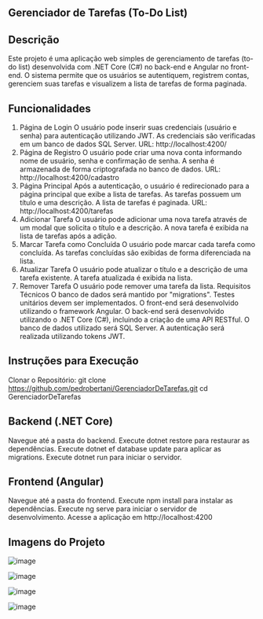 Gerenciador de Tarefas (To-Do List)
---

Descrição
---

Este projeto é uma aplicação web simples de gerenciamento de tarefas (to-do list) desenvolvida com .NET Core (C#) no back-end e Angular no front-end. O sistema permite que os usuários se autentiquem, registrem contas, gerenciem suas tarefas e visualizem a lista de tarefas de forma paginada.

Funcionalidades
---

1. Página de Login
O usuário pode inserir suas credenciais (usuário e senha) para autenticação utilizando JWT.
As credenciais são verificadas em um banco de dados SQL Server.
URL: http://localhost:4200/
2. Página de Registro
O usuário pode criar uma nova conta informando nome de usuário, senha e confirmação de senha.
A senha é armazenada de forma criptografada no banco de dados.
URL: http://localhost:4200/cadastro
3. Página Principal
Após a autenticação, o usuário é redirecionado para a página principal que exibe a lista de tarefas.
As tarefas possuem um título e uma descrição.
A lista de tarefas é paginada.
URL: http://localhost:4200/tarefas
4. Adicionar Tarefa
O usuário pode adicionar uma nova tarefa através de um modal que solicita o título e a descrição.
A nova tarefa é exibida na lista de tarefas após a adição.
5. Marcar Tarefa como Concluída
O usuário pode marcar cada tarefa como concluída.
As tarefas concluídas são exibidas de forma diferenciada na lista.
6. Atualizar Tarefa
O usuário pode atualizar o título e a descrição de uma tarefa existente.
A tarefa atualizada é exibida na lista.
7. Remover Tarefa
O usuário pode remover uma tarefa da lista.
Requisitos Técnicos
O banco de dados será mantido por "migrations".
Testes unitários devem ser implementados.
O front-end será desenvolvido utilizando o framework Angular.
O back-end será desenvolvido utilizando o .NET Core (C#), incluindo a criação de uma API RESTful.
O banco de dados utilizado será SQL Server.
A autenticação será realizada utilizando tokens JWT.

Instruções para Execução
---

Clonar o Repositório:
git clone https://github.com/pedrobertani/GerenciadorDeTarefas.git
cd GerenciadorDeTarefas


Backend (.NET Core)
---

Navegue até a pasta do backend.
Execute dotnet restore para restaurar as dependências.
Execute dotnet ef database update para aplicar as migrations.
Execute dotnet run para iniciar o servidor.

Frontend (Angular)
---

Navegue até a pasta do frontend.
Execute npm install para instalar as dependências.
Execute ng serve para iniciar o servidor de desenvolvimento.
Acesse a aplicação em http://localhost:4200


Imagens do Projeto
---
![image](https://github.com/user-attachments/assets/644debaa-51d8-4c9f-b302-5b8ec4ea869a)

![image](https://github.com/user-attachments/assets/722fee04-057a-47e0-9832-0e357fff0046)

![image](https://github.com/user-attachments/assets/bc7b3696-263a-42bb-899c-4578d2355873)

![image](https://github.com/user-attachments/assets/12b9eac6-3e8a-44c4-ae19-13ac325d7920)
